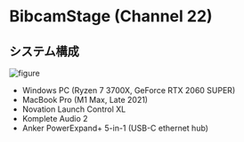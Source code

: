 # BibcamStage (Channel 22)

## システム構成

![figure](https://user-images.githubusercontent.com/343936/178763311-e83292d4-b131-485c-ba31-cc82751dbd75.png)

- Windows PC (Ryzen 7 3700X, GeForce RTX 2060 SUPER)
- MacBook Pro (M1 Max, Late 2021)
- Novation Launch Control XL
- Komplete Audio 2
- Anker PowerExpand+ 5-in-1 (USB-C ethernet hub)
